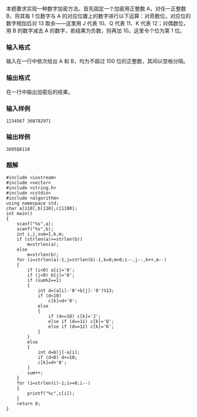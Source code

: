 本题要求实现一种数字加密方法。首先固定一个加密用正整数 A，对任一正整数 B，将其每 1 位数字与 A 的对应位置上的数字进行以下运算：对奇数位，对应位的数字相加后对 13 取余——这里用 J 代表 10、Q 代表 11、K 代表 12；对偶数位，用 B 的数字减去 A 的数字，若结果为负数，则再加 10。这里令个位为第 1 位。
### 输入格式
输入在一行中依次给出 A 和 B，均为不超过 100 位的正整数，其间以空格分隔。
### 输出格式
在一行中输出加密后的结果。
### 输入样例
```
1234567 368782971
```
### 输出样例
```
3695Q8118
```

### 题解
```
#include <iostream>
#include <vector>
#include <string.h>
#include <cstdio>
#include <algorithm>
using namespace std;
char a[110],b[110],c[1100];
int main()
{
    scanf("%s",a);
    scanf("%s",b);
    int i,j,sum=1,k,m;
    if (strlen(a)>=strlen(b))
        m=strlen(a);
    else
        m=strlen(b);
    for (i=strlen(a)-1,j=strlen(b)-1,k=0;m>0;i--,j--,k++,m--)
    {
        if (i<0) a[i]='0';
        if (j<0) b[j]='0';
        if (sum%2==1)
        {
            int d=(a[i]-'0'+b[j]-'0')%13;
            if (d<10)
                c[k]=d+'0';
            else
            {
                if (d==10) c[k]='J';
                else if (d==11) c[k]='Q';
                else if (d==12) c[k]='K';
            }
        }
        else
        {
            int d=b[j]-a[i];
            if (d<0) d+=10;
            c[k]=d+'0';
        }
        sum++;
    }
    for (i=strlen(c)-1;i>=0;i--)
    {
        printf("%c",c[i]);
    }
    return 0;
}
```
